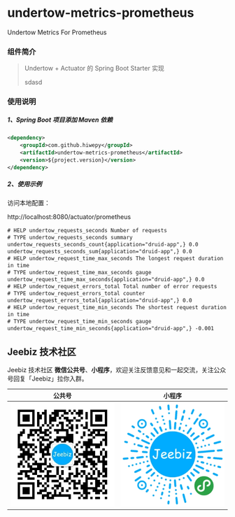 # undertow-metrics-prometheus

Undertow Metrics For Prometheus

### 组件简介

> Undertow + Actuator 的 Spring Boot Starter 实现
> 
> sdasd 

### 使用说明

##### 1、Spring Boot 项目添加 Maven 依赖

``` xml
<dependency>
	<groupId>com.github.hiwepy</groupId>
	<artifactId>undertow-metrics-prometheus</artifactId>
	<version>${project.version}</version>
</dependency>
```


##### 2、使用示例

访问本地配置：

http://localhost:8080/actuator/prometheus


```
# HELP undertow_requests_seconds Number of requests
# TYPE undertow_requests_seconds summary
undertow_requests_seconds_count{application="druid-app",} 0.0
undertow_requests_seconds_sum{application="druid-app",} 0.0
# HELP undertow_request_time_max_seconds The longest request duration in time
# TYPE undertow_request_time_max_seconds gauge
undertow_request_time_max_seconds{application="druid-app",} 0.0
# HELP undertow_request_errors_total Total number of error requests
# TYPE undertow_request_errors_total counter
undertow_request_errors_total{application="druid-app",} 0.0
# HELP undertow_request_time_min_seconds The shortest request duration in time
# TYPE undertow_request_time_min_seconds gauge
undertow_request_time_min_seconds{application="druid-app",} -0.001
```

## Jeebiz 技术社区

Jeebiz 技术社区 **微信公共号**、**小程序**，欢迎关注反馈意见和一起交流，关注公众号回复「Jeebiz」拉你入群。

|公共号|小程序|
|---|---|
| ![](https://raw.githubusercontent.com/hiwepy/static/main/images/qrcode_for_gh_1d965ea2dfd1_344.jpg)| ![](https://raw.githubusercontent.com/hiwepy/static/main/images/gh_09d7d00da63e_344.jpg)|
